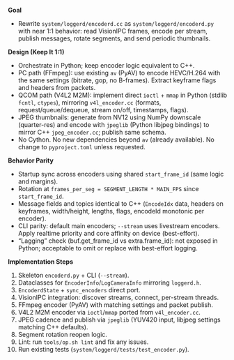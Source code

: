 **Goal**
- Rewrite `system/loggerd/encoderd.cc` as `system/loggerd/encoderd.py` with near 1:1 behavior: read VisionIPC frames, encode per stream, publish messages, rotate segments, and send periodic thumbnails.

**Design (Keep It 1:1)**
- Orchestrate in Python; keep encoder logic equivalent to C++.
- PC path (FFmpeg): use existing `av` (PyAV) to encode HEVC/H.264 with the same settings (bitrate, gop, no B-frames). Extract keyframe flags and headers from packets.
- QCOM path (V4L2 M2M): implement direct `ioctl` + `mmap` in Python (stdlib `fcntl`, `ctypes`), mirroring `v4l_encoder.cc` (formats, request/queue/dequeue, stream on/off, timestamps, flags).
- JPEG thumbnails: generate from NV12 using NumPy downscale (quarter-res) and encode with `jpeglib` (Python libjpeg bindings) to mirror C++ `jpeg_encoder.cc`; publish same schema.
- No Cython. No new dependencies beyond `av` (already available). No change to `pyproject.toml` unless requested.

**Behavior Parity**
- Startup sync across encoders using shared `start_frame_id` (same logic and margins).
- Rotation at `frames_per_seg = SEGMENT_LENGTH * MAIN_FPS` since `start_frame_id`.
- Message fields and topics identical to C++ (`EncodeIdx` data, headers on keyframes, width/height, lengths, flags, encodeId monotonic per encoder).
- CLI parity: default main encoders; `--stream` uses livestream encoders. Apply realtime priority and core affinity on device (best-effort).
- “Lagging” check (buf.get_frame_id vs extra.frame_id): not exposed in Python; acceptable to omit or replace with best-effort logging.

**Implementation Steps**
1) Skeleton `encoderd.py` + CLI (`--stream`).
2) Dataclasses for `EncoderInfo`/`LogCameraInfo` mirroring `loggerd.h`.
3) `EncoderdState` + `sync_encoders` direct port.
4) VisionIPC integration: discover streams, connect, per-stream threads.
5) FFmpeg encoder (PyAV) with matching settings and packet publish.
6) V4L2 M2M encoder via `ioctl`/`mmap` ported from `v4l_encoder.cc`.
7) JPEG cadence and publish via `jpeglib` (YUV420 input, libjpeg settings matching C++ defaults).
8) Segment rotation reopen logic.
9) Lint: run `tools/op.sh lint` and fix any issues.
10) Run existing tests (`system/loggerd/tests/test_encoder.py`).
